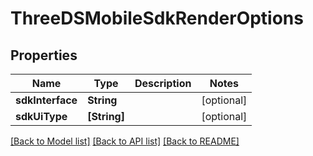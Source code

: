# ThreeDSMobileSdkRenderOptions

## Properties
Name | Type | Description | Notes
------------ | ------------- | ------------- | -------------
**sdkInterface** | **String** |  | [optional] 
**sdkUiType** | **[String]** |  | [optional] 

[[Back to Model list]](../README.md#documentation-for-models) [[Back to API list]](../README.md#documentation-for-api-endpoints) [[Back to README]](../README.md)


